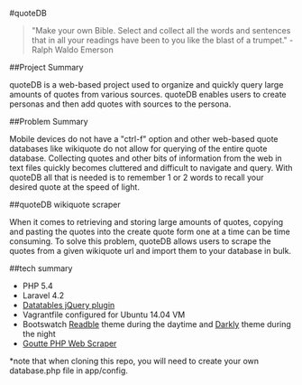 #quoteDB

>"Make your own Bible. Select and collect all the words and sentences that in all your readings have been to you like the blast of a trumpet."
-Ralph Waldo Emerson

##Project Summary

quoteDB is a web-based project used to organize and quickly query large amounts of quotes from various sources. quoteDB enables users to create personas and then add quotes with sources to the persona. 


##Problem Summary

Mobile devices do not have a "ctrl-f" option and other web-based quote databases like wikiquote do not allow for querying of the entire quote database. Collecting quotes and other bits of information from the web in text files quickly becomes cluttered and difficult to navigate and query. With quoteDB all that is needed is to remember 1 or 2 words to recall your desired quote at the speed of light.

##quoteDB wikiquote scraper

When it comes to retrieving and storing large amounts of quotes, copying and pasting the quotes into the create quote form one at a time can be time consuming. To solve this problem, quoteDB allows users to scrape the quotes from a given wikiquote url and import them to your database in bulk.

##tech summary

* PHP 5.4
* Laravel 4.2
* [Datatables jQuery plugin](https://www.datatables.net/)
* Vagrantfile configured for Ubuntu 14.04 VM
* Bootswatch [Readble](https://bootswatch.com/readable/) theme during the daytime and [Darkly](https://bootswatch.com/darkly/) theme during the night
* [Goutte PHP Web Scraper](https://github.com/FriendsOfPHP/Goutte)



*note that when cloning this repo, you will need to create your own database.php file in app/config. 